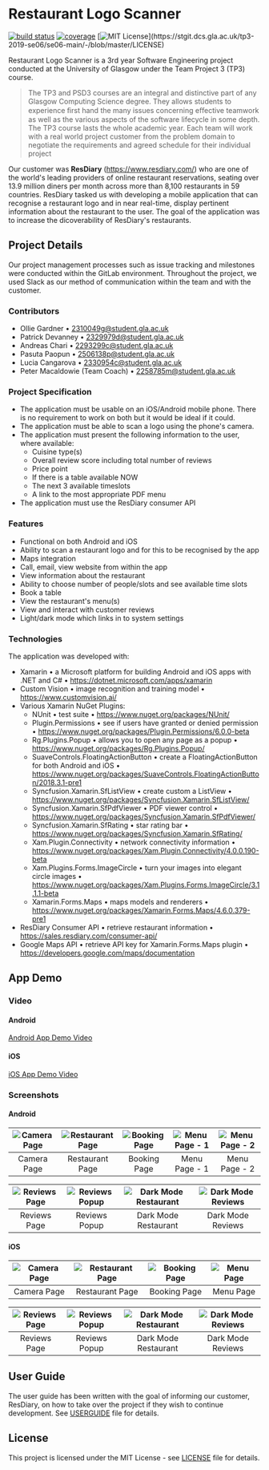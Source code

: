 # Restaurant Logo Scanner 
[![build status](https://stgit.dcs.gla.ac.uk/tp3-2019-se06/se06-main/badges/master/pipeline.svg)](https://stgit.dcs.gla.ac.uk/tp3-2019-se06/se06-main/commits/master)
[![coverage](https://stgit.dcs.gla.ac.uk/tp3-2019-se06/se06-main/badges/master/coverage.svg)](https://stgit.dcs.gla.ac.uk/tp3-2019-se06/se06-main/commits/master)
[![MIT License](https://img.shields.io/apm/l/atomic-design-ui.svg?)](https://stgit.dcs.gla.ac.uk/tp3-2019-se06/se06-main/-/blob/master/LICENSE)

Restaurant Logo Scanner is a 3rd year Software Engineering project conducted at the University of Glasgow under the Team Project 3 (TP3) course.

> The TP3 and PSD3 courses are an integral and distinctive part of any Glasgow Computing Science degree. They allows students to experience ﬁrst hand the many issues concerning eﬀective teamwork as well as the various aspects of the software lifecycle in some depth. The TP3 course lasts the whole academic year. Each team will work with a real world project customer from the problem domain to negotiate the requirements and agreed schedule for their individual project

Our customer was **ResDiary** (https://www.resdiary.com/) who are one of the world's leading providers of online restaurant reservations, seating over 13.9 million diners per month across more than 8,100 restaurants in 59 countries. ResDiary tasked us with developing a mobile application that can recognise a restaurant logo and in near real-time, display pertinent information about the restaurant to the user. The goal of the application was to increase the dicoverability of ResDiary's restaurants.

## Project Details
Our project management processes such as issue tracking and milestones were conducted within the GitLab environment. Throughout the project, we used Slack as our method of communication within the team and with the customer.

### Contributors
* Ollie Gardner • 2310049g@student.gla.ac.uk  
* Patrick Devanney • 2329979d@student.gla.ac.uk  
* Andreas Chari • 2293299c@student.gla.ac.uk  
* Pasuta Paopun • 2506138p@student.gla.ac.uk  
* Lucia Cangarova • 2330954c@student.gla.ac.uk  
* Peter Macaldowie (Team Coach) • 2258785m@student.gla.ac.uk  

### Project Specification
* The application must be usable on an iOS/Android mobile phone. There is no requirement to work on both but it would be ideal if it could.
* The application must be able to scan a logo using the phone's camera. 
* The application must present the following information to the user, where available:
    * Cuisine type(s)
    * Overall review score including total number of reviews
    * Price point
    * If there is a table available NOW
    * The next 3 available timeslots
    * A link to the most appropriate PDF menu
* The application must use the ResDiary consumer API

### Features
* Functional on both Android and iOS
* Ability to scan a restaurant logo and for this to be recognised by the app
* Maps integration
* Call, email, view website from within the app
* View information about the restaurant
* Ability to choose number of people/slots and see available time slots
* Book a table
* View the restaurant's menu(s)
* View and interact with customer reviews
* Light/dark mode which links in to system settings

### Technologies
The application was developed with:
* Xamarin • a Microsoft platform for building Android and iOS apps with .NET and C# • https://dotnet.microsoft.com/apps/xamarin
* Custom Vision • image recognition and training model • https://www.customvision.ai/
* Various Xamarin NuGet Plugins:
  * NUnit • test suite • https://www.nuget.org/packages/NUnit/
  * Plugin.Permissions • see if users have granted or denied permission • https://www.nuget.org/packages/Plugin.Permissions/6.0.0-beta
  * Rg.Plugins.Popup • allows you to open any page as a popup • https://www.nuget.org/packages/Rg.Plugins.Popup/
  * SuaveControls.FloatingActionButton • create a FloatingActionButton for both Android and iOS • https://www.nuget.org/packages/SuaveControls.FloatingActionButton/2018.3.1-pre1
  * Syncfusion.Xamarin.SfListView • create custom a ListView • https://www.nuget.org/packages/Syncfusion.Xamarin.SfListView/
  * Syncfusion.Xamarin.SfPdfViewer • PDF viewer control • https://www.nuget.org/packages/Syncfusion.Xamarin.SfPdfViewer/
  * Syncfusion.Xamarin.SfRating • star rating bar • https://www.nuget.org/packages/Syncfusion.Xamarin.SfRating/
  * Xam.Plugin.Connectivity • network connectivity information • https://www.nuget.org/packages/Xam.Plugin.Connectivity/4.0.0.190-beta
  * Xam.Plugins.Forms.ImageCircle • turn your images into elegant circle images • https://www.nuget.org/packages/Xam.Plugins.Forms.ImageCircle/3.1.1.1-beta
  * Xamarin.Forms.Maps • maps models and renderers • https://www.nuget.org/packages/Xamarin.Forms.Maps/4.6.0.379-pre1
* ResDiary Consumer API • retrieve restaurant information • https://sales.resdiary.com/consumer-api/
* Google Maps API • retrieve API key for Xamarin.Forms.Maps plugin • https://developers.google.com/maps/documentation

## App Demo
### Video
#### Android
[Android App Demo Video](https://www.youtube.com/watch?v=D1DyB23oGFE)
#### iOS
[iOS App Demo Video](https://youtu.be/vcCeijph3zI)

### Screenshots
#### Android
| ![Camera Page](https://i.imgur.com/WHkab6p.jpg) | ![Restaurant Page](https://i.imgur.com/W1VHBdz.jpg) | ![Booking Page](https://i.imgur.com/TGytM9q.jpg) | ![Menu Page - 1](https://i.imgur.com/d9M88vW.jpg) | ![Menu Page - 2](https://i.imgur.com/cb5RZXd.jpg) |
|:---:|:---:|:---:|:---:| :---: |
| Camera Page | Restaurant Page | Booking Page | Menu Page - 1 | Menu Page - 2 |

| ![Reviews Page](https://i.imgur.com/uTmSRkB.jpg) | ![Reviews Popup](https://i.imgur.com/ZwHuj0Y.jpg) | ![Dark Mode Restaurant](https://i.imgur.com/bx9qwcx.jpg) | ![Dark Mode Reviews](https://i.imgur.com/rDSGeTe.jpg) |
|:---:|:---:|:---:|:---:|
| Reviews Page | Reviews Popup | Dark Mode Restaurant | Dark Mode Reviews|

#### iOS
| ![Camera Page](https://i.imgur.com/E6TpEQv.png) | ![Restaurant Page](https://i.imgur.com/G5HwV2i.png) | ![Booking Page](https://i.imgur.com/jkuYg9Z.png) | ![Menu Page](https://i.imgur.com/AMTjQCx.png) |
|:---:|:---:|:---:|:---:|
| Camera Page | Restaurant Page | Booking Page | Menu Page |

| ![Reviews Page](https://i.imgur.com/Zt9mkel.png) | ![Reviews Popup](https://i.imgur.com/xDZiBUk.png) | ![Dark Mode Restaurant](https://i.imgur.com/xeLRDJi.png) | ![Dark Mode Reviews](https://i.imgur.com/li6V4O2.png) |
|:---:|:---:|:---:|:---:|
| Reviews Page | Reviews Popup | Dark Mode Restaurant | Dark Mode Reviews|

## User Guide
The user guide has been written with the goal of informing our customer, ResDiary, on how to take over the project if they wish to continue development. See [USERGUIDE](USERGUIDE.md) file for details.

## License
This project is licensed under the MIT License - see [LICENSE](LICENSE) file for details.
